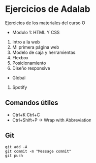 # Ejercicios de Adalab

Ejercicios de los materiales del curso O

- Módulo 1: HTML Y CSS

1. Intro a la web
2. Mi primera página web
3. Modelo de caja y herramientas
4. Flexbox
5. Posicionamiento
6. Diseño responsive

- Global

1. Spotify

## Comandos útiles

- Ctrl+K Ctrl+C
- Ctrl+Shift+P -> Wrap with Abbreviation

## Git

```
git add -A
git commit -m "Message commit"
git push
```
